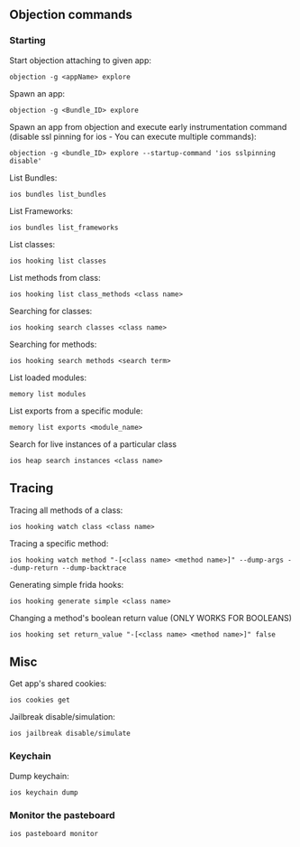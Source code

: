 ## Objection commands

### Starting

Start objection attaching to given app:
```
objection -g <appName> explore
```

Spawn an app:
```
objection -g <Bundle_ID> explore
```

Spawn an app from objection and execute early instrumentation command (disable ssl pinning for ios -  You can execute multiple commands):
```
objection -g <bundle_ID> explore --startup-command 'ios sslpinning disable'
```

List Bundles:
```
ios bundles list_bundles
```

List Frameworks:
```
ios bundles list_frameworks
```

List classes:
```
ios hooking list classes
```

List methods from class:
```
ios hooking list class_methods <class name>
```

Searching for classes:
```
ios hooking search classes <class name>
```

Searching for methods:
```
ios hooking search methods <search term>
```

List loaded modules:
```
memory list modules
```

List exports from a specific module:
```
memory list exports <module_name>
```

Search for live instances of a particular class
```
ios heap search instances <class name>
```


## Tracing

Tracing all methods of a class:
```
ios hooking watch class <class name>
```

Tracing a specific method:
```
ios hooking watch method "-[<class name> <method name>]" --dump-args --dump-return --dump-backtrace
```

Generating simple frida hooks:
```
ios hooking generate simple <class name>
```

Changing a method's boolean return value (ONLY WORKS FOR BOOLEANS)
```
ios hooking set return_value "-[<class name> <method name>]" false
```

## Misc

Get app's shared cookies:
```
ios cookies get
```


Jailbreak disable/simulation:
```
ios jailbreak disable/simulate
```

### Keychain

Dump keychain:
```
ios keychain dump
```


### Monitor the pasteboard

```
ios pasteboard monitor 
```